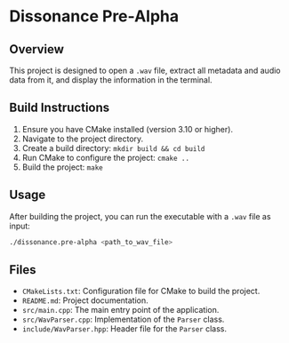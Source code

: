 # Dissonance Pre-Alpha

## Overview

This project is designed to open a `.wav` file, extract all metadata and audio data from it, and display the information in the terminal.

## Build Instructions

1. Ensure you have CMake installed (version 3.10 or higher).
2. Navigate to the project directory.
3. Create a build directory: `mkdir build && cd build`
4. Run CMake to configure the project: `cmake ..`
5. Build the project: `make`

## Usage

After building the project, you can run the executable with a `.wav` file as input:

``` bash
./dissonance.pre-alpha <path_to_wav_file>
```

## Files

- `CMakeLists.txt`: Configuration file for CMake to build the project.
- `README.md`: Project documentation.
- `src/main.cpp`: The main entry point of the application.
- `src/WavParser.cpp`: Implementation of the `Parser` class.
- `include/WavParser.hpp`: Header file for the `Parser` class.